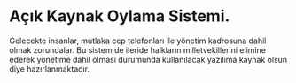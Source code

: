 # Açık Kaynak Oylama Sistemi.

Gelecekte insanlar, mutlaka cep telefonları ile yönetim kadrosuna dahil olmak zorundalar. Bu sistem de ileride halkların milletvekillerini
elimine ederek yönetime dahil olması durumunda kullanılacak yazılıma kaynak olsun diye hazırlanmaktadır.
